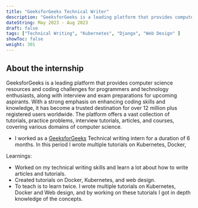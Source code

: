 ```yaml
---
title: "GeeksforGeeks Technical Writer"
description: "GeeksforGeeks is a leading platform that provides computer science resources and coding challenges for programmers and technology enthusiasts, along with interview and exam preparations for upcoming aspirants. With a strong emphasis on enhancing coding skills and knowledge, it has become a trusted destination for over 12 million plus registered users worldwide. The platform offers a vast collection of tutorials, practice problems, interview tutorials, articles, and courses, covering various domains of computer science."
dateString: May 2023 - Aug 2023
draft: false
tags: ["Technical Writing", "Kubernetes", "Django", "Web Design" ]
showToc: false
weight: 301
---
```


## About the internship
GeeksforGeeks is a leading platform that provides computer science resources and coding challenges for programmers and technology enthusiasts, along with interview and exam preparations for upcoming aspirants. With a strong emphasis on enhancing coding skills and knowledge, it has become a trusted destination for over 12 million plus registered users worldwide. The platform offers a vast collection of tutorials, practice problems, interview tutorials, articles, and courses, covering various domains of computer science.

- I worked as a [GeeksforGeeks](https://www.geeksforgeeks.org/) Technical writing intern for a duration of 6 months. In this period I wrote multiple tutorials on Kubernetes, Docker, 

Learnings: 
- Worked on my technical writing skills and learn a lot about how to write articles and tutorials.
- Created tutorials on Docker, Kubernetes, and web design.
- To teach is to learn twice. I wrote multiple tutorials on Kubernetes, Docker and Web design, and by working on these tutorials I got in depth knowledge of the concepts.

